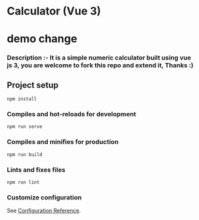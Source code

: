 # Calculator (Vue 3)
# demo change

### Description :- It is a simple numeric calculator built using vue js 3, you are welcome to fork this repo and extend it, Thanks :)

## Project setup
```
npm install
```

### Compiles and hot-reloads for development
```
npm run serve
```

### Compiles and minifies for production
```
npm run build
```

### Lints and fixes files
```
npm run lint
```

### Customize configuration
See [Configuration Reference](https://cli.vuejs.org/config/).
